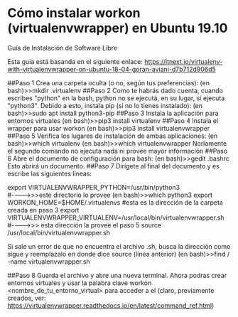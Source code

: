 # Cómo instalar workon (virtualenvwrapper) en Ubuntu 19.10
Guía de Instalación de Software Libre

Esta guía está basanda en el siguiente enlace: https://itnext.io/virtualenv-with-virtualenvwrapper-on-ubuntu-18-04-goran-aviani-d7b712d906d5


##Paso 1
Crea una carpeta oculta (o no, según tus preferencias):
(en bash)>>mkdir .virtualenv
##Paso 2
Como te habrás dado cuenta, cuando escribes "python" en la bash, python no se ejecutá, en su lugar, sí ejecuta "python3". Debido a esto, instala pip (si no lo tienes instalado):
(en bash)>>sudo apt install python3-pip
##Paso 3
Instala la aplicación para entornos virtuales
(en bash)>>pip3 install virtualenv
##Paso 4
Instala el wrapper para usar workon
(en bash)>>pip3 install virtualenvwrapper
##Paso 5
Verifica los lugares de instalación de ambas aplicaciones:
(en bash)>>which virtualenv
(en bash)>>which virtualenvwrapper 
Norlamente el segundo comando no ejecuta nada ni provee mayor información
##Paso 6
Abre el documento de configuración para bash:
(en bash)>>gedit .bashrc
Esto abrirá un documento.
##Paso 7
Dirígete al final del documento y es escribe las siguientes líneas:

export VIRTUALENVWRAPPER_PYTHON=/usr/bin/python3         
#---->>>este directorio lo provee (en bash)>>which python3
export WORKON_HOME=$HOME/.virtualenvs
#esta es la dirección de la carpeta creada en paso 3
export VIRTUALENVWRAPPER_VIRTUALENV=/usr/local/bin/virtualenvwrapper.sh   
#---->>> esta dirección la provee el paso 5
source /usr/local/bin/virtualenvwrapper.sh 


Si sale un error de que no encuentra el archivo .sh, busca la dirección como sigue y reemplazalo en donde dice source (línea anterior)
(en bash)>>find / -name virtualenvwrapper.sh

##Paso 8
Guarda el archivo y abre una nueva terminal. Ahora podras crear entornos virtuales y usar la palabra clave workon <nombre_de_tu_entorno_virtual> para acceder a el (claro, previamente creados, ver: https://virtualenvwrapper.readthedocs.io/en/latest/command_ref.html)
